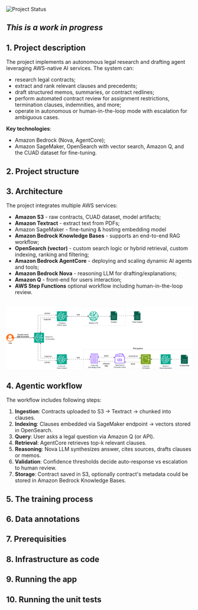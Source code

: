 ![Project Status](https://img.shields.io/badge/status-active-brightgreen)
## *This is a work in progress*

## 1. Project description
The project implements an autonomous legal research and drafting agent leveraging AWS-native AI services.
The system can:
* research legal contracts;
* extract and rank relevant clauses and precedents;
* draft structured memos, summaries, or contract redlines;
* perform automated contract review for assignment restrictions, termination clauses, indemnities, and more;
* operate in autonomous or human-in-the-loop mode with escalation for ambiguous cases.

**Key technologies**: 
  * Amazon Bedrock (Nova, AgentCore);
  * Amazon SageMaker, OpenSearch with vector search, Amazon Q, and the CUAD dataset for fine-tuning.

## 2. Project structure 

## 3. Architecture

The project integrates multiple AWS services:
* **Amazon S3** - raw contracts, CUAD dataset, model artifacts;
* **Amazon Textract** - extract text from PDFs;
* Amazon SageMaker - fine-tuning & hosting embedding model
* **Amazon Bedrock Knowledge Bases** - supports an end-to-end RAG workflow;
* **OpenSearch (vector)** - custom search logic or hybrid retrieval, custom indexing, ranking and filtering;
* **Amazon Bedrock AgentCore** - deploying and scaling dynamic AI agents and tools;
*  **Amazon Bedrock Nova** - reasoning LLM for drafting/explanations;
*  **Amazon Q** - front-end for users interaction;
* **AWS Step Functions**  optional workflow including human-in-the-loop review.

<br/>![Figure 2.](./arch/juristiq.png)

## 4. Agentic workflow

The workflow includes following steps:

1. **Ingestion**: Contracts uploaded to S3 → Textract → chunked into clauses.
2. **Indexing**: Clauses embedded via SageMaker endpoint → vectors stored in OpenSearch.
3. **Query**: User asks a legal question via Amazon Q (or API).
4. **Retrieval**: AgentCore retrieves top-k relevant clauses.
5. **Reasoning**: Nova LLM synthesizes answer, cites sources, drafts clauses or memos.
6. **Validation**: Confidence thresholds decide auto-response vs escalation to human review.
7. **Storage**: Contract saved in S3, optionally contract's metadata could be stored in Amazon Bedrock Knowledge Bases.

## 5. The training process

## 6. Data annotations

## 7. Prerequisities

## 8. Infrastructure as code

## 9. Running the app

## 10. Running the unit tests

